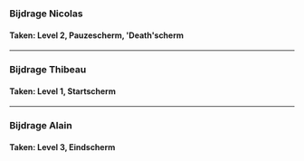 ### Bijdrage Nicolas

#### Taken: Level 2, Pauzescherm, 'Death'scherm

---

### Bijdrage Thibeau

#### Taken: Level 1, Startscherm

---

### Bijdrage Alain

#### Taken: Level 3, Eindscherm
